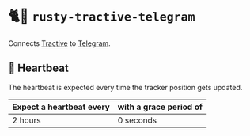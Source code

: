 # 🐈📲 `rusty-tractive-telegram`

Connects [Tractive](https://tractive.com) to [Telegram](https://core.telegram.org/bots/api).

## 💓 Heartbeat

The heartbeat is expected every time the tracker position gets updated.

| Expect a heartbeat every | with a grace period of |
|--------------------------|------------------------|
| 2 hours                  | 0 seconds              |
